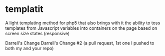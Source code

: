 templatit
=========

A light templating method for php5 that also brings with it the ability to toss templates from Javascript variables into containers on the page based on screen size states (responsive)

Darrell's Change
Darrell's Change #2 (a pull request, 1st one I pushed to both my and your repo)

